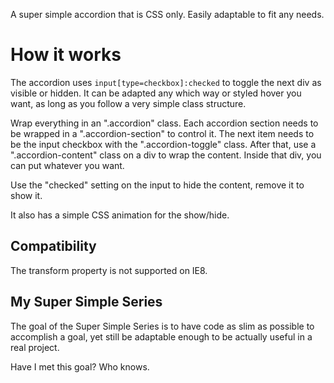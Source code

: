 A super simple accordion that is CSS only. Easily adaptable to fit any needs.


# How it works

The accordion uses `input[type=checkbox]:checked` to toggle the next div as visible or hidden. It can be adapted any which way or styled hover you want, as long as you follow a very simple class structure.

Wrap everything in an ".accordion" class. Each accordion section needs to be wrapped in a ".accordion-section" to control it. The next item needs to be the input checkbox with the ".accordion-toggle" class. After that, use a ".accordion-content" class on a div to wrap the content. Inside that div, you can put whatever you want.

Use the "checked" setting on the input to hide the content, remove it to show it.

It also has a simple CSS animation for the show/hide.


## Compatibility

The transform property is not supported on IE8. 



## My Super Simple Series

The goal of the Super Simple Series is to have code as slim as possible to accomplish a goal, yet still be adaptable enough to be actually useful in a real project.

Have I met this goal? Who knows.
